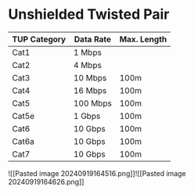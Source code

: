 # Unshielded Twisted Pair

| TUP Category | Data Rate | Max. Length |
| ------------ | --------- | ----------- |
| Cat1         | 1 Mbps    |             |
| Cat2         | 4 Mbps    |             |
| Cat3         | 10 Mbps   | 100m        |
| Cat4         | 16 Mbps   | 100m        |
| Cat5         | 100 Mbps  | 100m        |
| Cat5e        | 1 Gbps    | 100m        |
| Cat6         | 10 Gbps   | 100m        |
| Cat6a        | 10 Gbps   | 100m        |
| Cat7         | 10 Gbps   | 100m        |

![[Pasted image 20240919164516.png]]![[Pasted image 20240919164626.png]]

